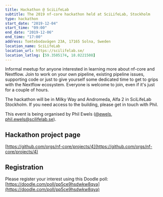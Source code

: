 ```yaml
---
title: Hackathon @ SciLifeLab
subtitle: The 2019 nf-core hackathon held at SciLifeLab, Stockholm
type: hackathon
start_date: "2019-12-04"
start_time: "09:00"
end_date: "2019-12-06"
end_time: "17:00"
address: Tomtebodavägen 23A, 17165 Solna, Sweden
location_name: SciLifeLab
location_url: https://scilifelab.se/
location_latlng: [59.3505174, 18.0221508]
---
```


Informal meetup for anyone interested in learning more about nf-core and Nextflow.
Join to work on your own pipeline, existing pipeline issues, supporting code or just to
give yourself some dedicated time to get to grips with the Nextflow ecosystem.
Everyone is welcome to join, even if it's just for a couple of hours.

The hackathon will be in Milky Way and Andromeda, Alfa 2 in SciLifeLab Stockholm.
If you need access to the building, please get in touch with Phil.

This event is being organised by Phil Ewels ([@ewels](https://github.com/ewels), [phil.ewels@scilifelab.se](mailto:phil.ewels@scilifelab.se)).

## Hackathon project page
[https://github.com/orgs/nf-core/projects/4](https://github.com/orgs/nf-core/projects/4)

## Registration

Please register your interest using this Doodle poll:
[https://doodle.com/poll/pp5ce9hsdwkw8qya](https://doodle.com/poll/pp5ce9hsdwkw8qya)
